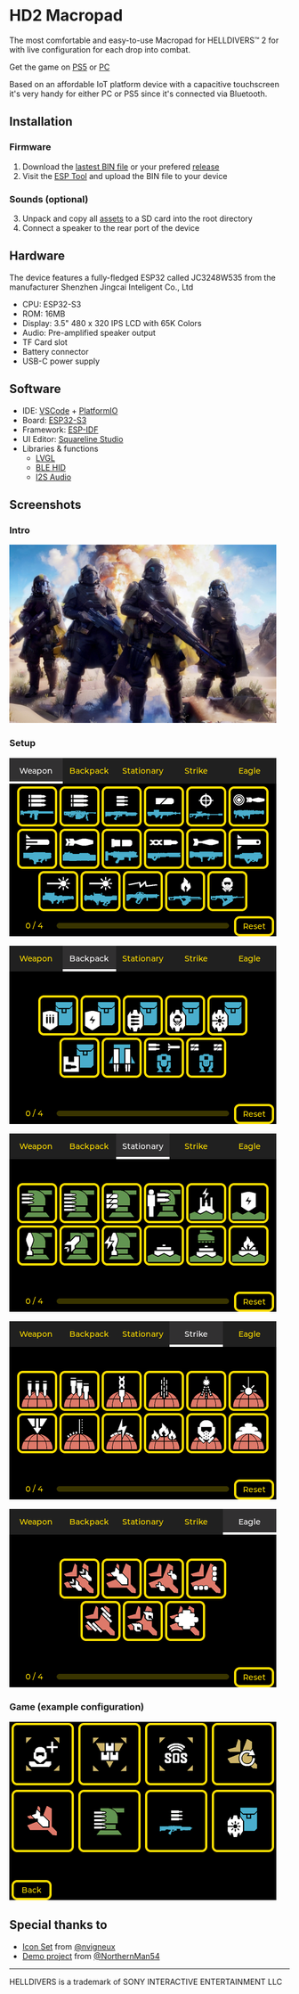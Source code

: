 # HD2 Macropad

The most comfortable and easy-to-use Macropad for HELLDIVERS&trade; 2 for with live configuration for each drop into combat.

Get the game on [PS5](https://www.playstation.com/games/helldivers-2/) or [PC](https://store.steampowered.com/app/553850/HELLDIVERS_2/)

Based on an affordable IoT platform device with a capacitive touchscreen it's very handy for either PC or PS5 since it's connected via Bluetooth.

## Installation

### Firmware
1. Download the [lastest BIN file](https://github.com/unic8s/hd2_macropad/releases/latest/download/hd2_macropad.bin) or your prefered [release](https://github.com/unic8s/hd2_macropad/releases)
2. Visit the [ESP Tool](https://espressif.github.io/esptool-js/) and upload the BIN file to your device
### Sounds (optional)
3. Unpack and copy all [assets](https://github.com/unic8s/hd2_macropad/releases/latest/download/assets.zip) to a SD card into the root directory
4. Connect a speaker to the rear port of the device

## Hardware

The device features a fully-fledged ESP32 called JC3248W535 from the manufacturer Shenzhen Jingcai Inteligent Co., Ltd

- CPU: ESP32-S3
- ROM: 16MB
- Display: 3.5" 480 x 320 IPS LCD with 65K Colors
- Audio: Pre-amplified speaker output
- TF Card slot
- Battery connector
- USB-C power supply

## Software

- IDE: [VSCode](https://code.visualstudio.com/) + [PlatformIO](https://platformio.org/)
- Board: [ESP32-S3](https://www.espressif.com/en/products/socs/esp32-s3)
- Framework: [ESP-IDF](https://docs.espressif.com/projects/esp-idf/en/stable/esp32/get-started/index.html)
- UI Editor: [Squareline Studio](https://squareline.io/)
- Libraries & functions
  -  [LVGL](https://lvgl.io/)
  - [BLE HID](https://docs.espressif.com/projects/esp-idf/en/stable/esp32/api-reference/bluetooth/esp_hidd.html)
  - [I2S Audio](https://docs.espressif.com/projects/esp-idf/en/stable/esp32/api-reference/peripherals/i2s.html)
 
## Screenshots

### Intro

![](squareline/assets/intro.png)

### Setup

![](screens/setup_weapons.png)

![](screens/setup_backpacks.png)

![](screens/setup_stationary.png)

![](screens/setup_strike.png)

![](screens/setup_eagle.png)

### Game (example configuration)

![](screens/game.png)

## Special thanks to

- [Icon Set](https://github.com/nvigneux/Helldivers-2-Stratagems-icons-svg) from [@nvigneux](https://github.com/nvigneux)
- [Demo project](https://github.com/NorthernMan54/JC3248W535EN) from [@NorthernMan54](https://github.com/NorthernMan54)

---
HELLDIVERS is a trademark of SONY INTERACTIVE ENTERTAINMENT LLC
